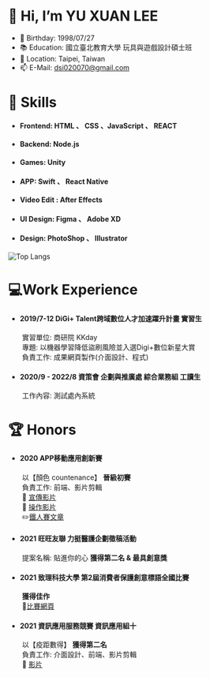 # 👋 Hi, I’m YU XUAN LEE
- :baby: Birthday: 1998/07/27	
- :books:	Education: 國立臺北教育大學 玩具與遊戲設計碩士班
- :pushpin: Location: Taipei, Taiwan
- 📫 E-Mail: dsi020070@gmail.com

# :wrench:	Skills
- #### Frontend: HTML 、 CSS 、JavaScript 、 REACT  
- #### Backend: Node.js
- #### Games: Unity
- #### APP: Swift 、 React Native
- #### Video Edit : After Effects
- #### UI Design: Figma 、 Adobe XD
- #### Design: PhotoShop 、 Illustrator
![Top Langs](https://github-readme-stats.vercel.app/api/top-langs/?username=s110519018&theme=shades-of-purple)

# :computer:Work Experience
- #### 2019/7-12 DiGi+ Talent跨域數位人才加速躍升計畫 實習生 
&emsp;&emsp;實習單位: 商研院 KKday   
&emsp;&emsp;專題: 以機器學習降低盜刷風險並入選Digi+數位新星大賞  
&emsp;&emsp;負責工作: 成果網頁製作(介面設計、程式)  
- #### 2020/9 - 2022/8 資策會 企劃與推廣處 綜合業務組 工讀生 
&emsp;&emsp;工作內容: 測試處內系統 

# :trophy:		Honors
- #### 2020 APP移動應用創新賽
&emsp;&emsp;以【顏色 countenance】 **晉級初賽**   
&emsp;&emsp;負責工作: 前端、影片剪輯  
&emsp;&emsp;:movie_camera:	[宣傳影片](https://www.youtube.com/watch?v=rqrp_8xZJB0)  
&emsp;&emsp;:movie_camera:	[操作影片](https://www.youtube.com/watch?v=kr1lymM6e_w)  
&emsp;&emsp;:pencil2:[鐵人賽文章](https://ithelp.ithome.com.tw/users/20130458/ironman/3634?page=3)  
- #### 2021 旺旺友聯 力挺醫護企劃徵稿活動
&emsp;&emsp;提案名稱: 貼進你的心 **獲得第二名 & 最具創意獎**  
- #### 2021 致理科技大學 第2屆消費者保護創意標語全國比賽
&emsp;&emsp;**獲得佳作**  
&emsp;&emsp;:confetti_ball:[比賽網頁](https://gm-chihlee-edu-dot-yamm-track.appspot.com/Redirect?ukey=1wigvoSRjR1jmtei0OoKCqMi4FmX9mceJxMUfD38vIcU-0&key=YAMMID-94675834&link=https://supr.link/rtqbu)
- #### 2021 資訊應用服務競賽 資訊應用組十
&emsp;&emsp;以【疫距數得】 **獲得第二名**  
&emsp;&emsp;負責工作: 介面設計、前端、影片剪輯  
&emsp;&emsp;:movie_camera:	[影片](https://youtu.be/z1jOn270cB4)
